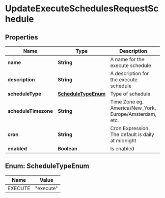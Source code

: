 

# UpdateExecuteSchedulesRequestSchedule


## Properties

| Name | Type | Description | Notes |
|------------ | ------------- | ------------- | -------------|
|**name** | **String** | A name for the execute schedule |  [optional] |
|**description** | **String** | A description for the execute schedule |  [optional] |
|**scheduleType** | [**ScheduleTypeEnum**](#ScheduleTypeEnum) | Type of schedule |  [optional] |
|**scheduleTimezone** | **String** | Time Zone eg. America/New_York, Europe/Amsterdam, etc. |  [optional] |
|**cron** | **String** | Cron Expression. The default is daily at midnight |  [optional] |
|**enabled** | **Boolean** | Is enabled |  [optional] |



## Enum: ScheduleTypeEnum

| Name | Value |
|---- | -----|
| EXECUTE | &quot;execute&quot; |



